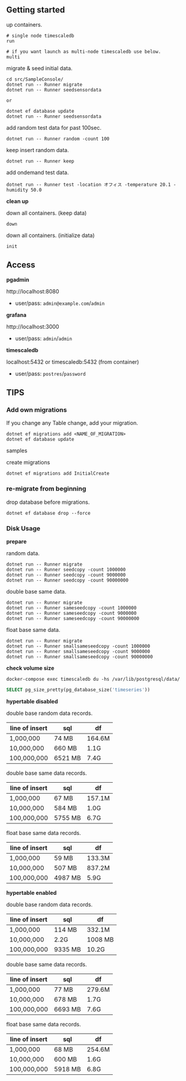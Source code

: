 ## Getting started

up containers.

```shell
# single node timescaledb
run

# if you want launch as multi-node timescaledb use below.
multi
```

migrate & seed initial data.

```shell
cd src/SampleConsole/
dotnet run -- Runner migrate
dotnet run -- Runner seedsensordata

or

dotnet ef database update
dotnet run -- Runner seedsensordata
```

add random test data for past 100sec.

```shell
dotnet run -- Runner random -count 100
```

keep insert random data.

```shell
dotnet run -- Runner keep
```

add ondemand test data.

```shell
dotnet run -- Runner test -location オフィス -temperature 20.1 -humidity 50.0
```

**clean up**

down all containers. (keep data)

```shell
down
```

down all containers. (initialize data)

```shell
init
```

## Access

**pgadmin**

http://localhost:8080

* user/pass: `admin@example.com`/`admin`

**grafana**

http://localhost:3000

* user/pass: `admin`/`admin`

**timescaledb**

localhost:5432
or
timescaledb:5432 (from container)

* user/pass: `postres`/`password`


## TIPS

### Add own migrations

If you change any Table change, add your migration.

```shell
dotnet ef migrations add <NAME_OF_MIGRATION>
dotnet ef database update
```

samples

create migrations

```shell
dotnet ef migrations add InitialCreate
```

### re-migrate from beginning

drop database before migrations.

```shell
dotnet ef database drop --force
```

### Disk Usage

**prepare**

random data.

```shell
dotnet run -- Runner migrate
dotnet run -- Runner seedcopy -count 1000000
dotnet run -- Runner seedcopy -count 9000000
dotnet run -- Runner seedcopy -count 90000000
```

double base same data.

```shell
dotnet run -- Runner migrate
dotnet run -- Runner sameseedcopy -count 1000000
dotnet run -- Runner sameseedcopy -count 9000000
dotnet run -- Runner sameseedcopy -count 90000000
```

float base same data.

```shell
dotnet run -- Runner migrate
dotnet run -- Runner smallsameseedcopy -count 1000000
dotnet run -- Runner smallsameseedcopy -count 9000000
dotnet run -- Runner smallsameseedcopy -count 90000000
```


**check volume size**

```shell
docker-compose exec timescaledb du -hs /var/lib/postgresql/data/
```

```sql
SELECT pg_size_pretty(pg_database_size('timeseries'))
```

**hypertable disabled**

double base random data records.

line of insert | sql | df
---- | ---- | ----
1,000,000 | 74 MB | 164.6M
10,000,000 | 660 MB | 1.1G
100,000,000 | 6521 MB | 7.4G

double base same data records.

line of insert | sql | df
---- | ---- | ----
1,000,000 | 67 MB | 157.1M
10,000,000 | 584 MB | 1.0G
100,000,000 | 5755 MB | 6.7G

float base same data records.

line of insert | sql | df
---- | ---- | ----
1,000,000 | 59 MB | 133.3M
10,000,000 | 507 MB | 837.2M
100,000,000 | 4987 MB | 5.9G


**hypertable enabled**

double base random data records.

line of insert | sql | df
---- | ---- | ----
1,000,000 | 114 MB | 332.1M
10,000,000 | 2.2G | 1008 MB
100,000,000 | 9335 MB | 10.2G

double base same data records.

line of insert | sql | df
---- | ---- | ----
1,000,000 | 77 MB | 279.6M
10,000,000 | 678 MB | 1.7G
100,000,000 | 6693 MB | 7.6G 

float base same data records.

line of insert | sql | df
---- | ---- | ----
1,000,000 | 68 MB | 254.6M
10,000,000 | 600 MB | 1.6G
100,000,000 | 5918 MB | 6.8G



